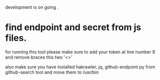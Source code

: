 development is on going .
# find endpoint and secret from js files.

for running this tool please make sure to add your token at line number 8 and remove braces this two '<>'

also make sure you have installed hakrawler, jq, github-endpoint.py from github-search tool and move them to /usr/bin
